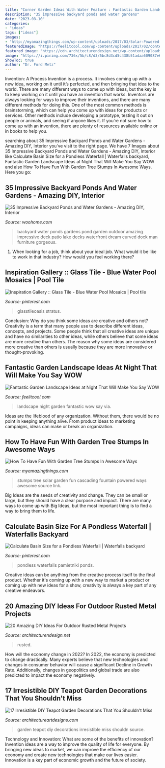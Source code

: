 ```yaml
---
title: "Corner Garden Ideas With Water Feature : Fantastic Garden Landscape Ideas At Night That Will Make You Say Wow"
description: "35 impressive backyard ponds and water gardens"
date: "2023-08-10"
categories:
- "ideas"
tags: ["ideas"]
images:
- "http://myamazingthings.com/wp-content/uploads/2017/03/Solar-Powered-Stumps-Cascading-Fountain-746x1024-746x1024.jpg"
featuredImage: "https://feelitcool.com/wp-content/uploads/2017/02/contemporary-landscape-ideas-at-night8.png"
featured_image: "https://cdn.architecturendesign.net/wp-content/uploads/2016/03/AD-Rusted-Metal-Projects-02.jpg"
image: "https://i.pinimg.com/736x/5b/c8/d3/5bc8d3cd5c438b51adaa609087e6c835.jpg"
ShowToc: true
author: "Dr. Ford Metz"
---
```



Invention: A Process
Invention is a process. It involves coming up with a new idea, working on it until it’s perfected, and then bringing that idea to the world. There are many different ways to come up with ideas, but the key is to keep working on it until you have an invention that works. Inventors are always looking for ways to improve their inventions, and there are many different methods for doing this. One of the most common methods is brainstorming, which can help you come up with ideas for products or services. Other methods include developing a prototype, testing it out on people or animals, and seeing if anyone likes it. If you’re not sure how to come up with an invention, there are plenty of resources available online or in books to help you.

	

		
searching about 35 Impressive Backyard Ponds and Water Gardens - Amazing DIY, Interior you've visit to the right page. We have 7 Images about 35 Impressive Backyard Ponds and Water Gardens - Amazing DIY, Interior like Calculate Basin Size for a Pondless Waterfall | Waterfalls backyard, Fantastic Garden Landscape Ideas at Night That Will Make You Say WOW and also How To Have Fun With Garden Tree Stumps In Awesome Ways. Here you go:
		
    
## 35 Impressive Backyard Ponds And Water Gardens - Amazing DIY, Interior

<img loading=lazy src="http://www.woohome.com/wp-content/uploads/2014/04/backyard-pond-water-garden-24.jpg" onerror="this.onerror=null;this.src='https://tse1.mm.bing.net/th?id=OIP.HRwmMkF2d-1dRJ0D_wYibAHaHa&amp;pid=15.1';" alt="35 Impressive Backyard Ponds and Water Gardens - Amazing DIY, Interior">

_Source: woohome.com_

>backyard water ponds gardens pond garden outdoor amazing impressive deck patio lake decks waterfront dream curved dock man furniture gorgeous. 

	

1) When looking for a job, think about your ideal job. What would it be like to work in that industry? How would you feel working there?

    
## Inspiration Gallery :: Glass Tile - Blue Water Pool Mosaics | Pool Tile

<img loading=lazy src="https://i.pinimg.com/736x/34/e2/a1/34e2a1497f956de24af10225ead40631.jpg" onerror="this.onerror=null;this.src='https://tse4.mm.bing.net/th?id=OIP.vYkHk8wIHc5eJUaBTJXeQwHaGs&amp;pid=15.1';" alt="Inspiration Gallery :: Glass Tile - Blue Water Pool Mosaics | Pool tile">

_Source: pinterest.com_

>glasstileoasis stratus. 

	

Conclusion: Why do you think some ideas are creative and others not?
Creativity is a term that many people use to describe different ideas, concepts, and projects. Some people think that all creative ideas are unique and have no similarities to other ideas, while others believe that some ideas are more creative than others. The reason why some ideas are considered more creative than others is usually because they are more innovative or thought-provoking.

    
## Fantastic Garden Landscape Ideas At Night That Will Make You Say WOW

<img loading=lazy src="https://feelitcool.com/wp-content/uploads/2017/02/contemporary-landscape-ideas-at-night8.png" onerror="this.onerror=null;this.src='https://tse3.mm.bing.net/th?id=OIP.5ZBQX73o0a7Rv59lxsMF3gHaLH&amp;pid=15.1';" alt="Fantastic Garden Landscape Ideas at Night That Will Make You Say WOW">

_Source: feelitcool.com_

>landscape night garden fantastic wow say via. 

	

Ideas are the lifeblood of any organization. Without them, there would be no point in keeping anything alive. From product ideas to marketing campaigns, ideas can make or break an organization.

    
## How To Have Fun With Garden Tree Stumps In Awesome Ways

<img loading=lazy src="http://myamazingthings.com/wp-content/uploads/2017/03/Solar-Powered-Stumps-Cascading-Fountain-746x1024-746x1024.jpg" onerror="this.onerror=null;this.src='https://tse1.mm.bing.net/th?id=OIP.OGZZdd9YSd6hPXD2RVaI4QHaKK&amp;pid=15.1';" alt="How To Have Fun With Garden Tree Stumps In Awesome Ways">

_Source: myamazingthings.com_

>stumps tree solar garden fun cascading fountain powered ways awesome source link. 

	

Big Ideas are the seeds of creativity and change. They can be small or large, but they should have a clear purpose and impact. There are many ways to come up with Big Ideas, but the most important thing is to find a way to bring them to life.

    
## Calculate Basin Size For A Pondless Waterfall | Waterfalls Backyard

<img loading=lazy src="https://i.pinimg.com/736x/5b/c8/d3/5bc8d3cd5c438b51adaa609087e6c835.jpg" onerror="this.onerror=null;this.src='https://tse3.mm.bing.net/th?id=OIP.kqDkQFSpq4BGsmgnIVTKVwAAAA&amp;pid=15.1';" alt="Calculate Basin Size for a Pondless Waterfall | Waterfalls backyard">

_Source: pinterest.com_

>pondless waterfalls pamietniki ponds. 

	

Creative ideas can be anything from the creative process itself to the final product. Whether it's coming up with a new way to market a product or coming up with new ideas for a show, creativity is always a key part of any creative endeavors.

    
## 20 Amazing DIY Ideas For Outdoor Rusted Metal Projects

<img loading=lazy src="https://cdn.architecturendesign.net/wp-content/uploads/2016/03/AD-Rusted-Metal-Projects-02.jpg" onerror="this.onerror=null;this.src='https://tse3.mm.bing.net/th?id=OIP.tNcZA9O57J4fYDde8LhhsgHaLH&amp;pid=15.1';" alt="20 Amazing DIY Ideas For Outdoor Rusted Metal Projects">

_Source: architecturendesign.net_

>rusted. 

	

How will the economy change in 2022?
In 2022, the economy is predicted to change drastically. Many experts believe that new technologies and changes in consumer behavior will cause a significant Decline in Growth Rate. Additionally, changes in geopolitics and global trade are also predicted to impact the economy negatively.

    
## 17 Irresistible DIY Teapot Garden Decorations That You Shouldn&#039;t Miss

<img loading=lazy src="https://www.architectureartdesigns.com/wp-content/uploads/2016/09/14-17.jpg" onerror="this.onerror=null;this.src='https://tse1.mm.bing.net/th?id=OIP.LgOAh994nQC_1K89P67pzwHaJQ&amp;pid=15.1';" alt="17 Irresistible DIY Teapot Garden Decorations That You Shouldn&#039;t Miss">

_Source: architectureartdesigns.com_

>garden teapot diy decorations irresistible miss shouldn source. 

	

Technology and Innovation: What are some of the benefits of innovation?
Invention ideas are a way to improve the quality of life for everyone. By bringing new ideas to market, we can improve the efficiency of our economy and create new technologies that make our lives easier. Innovation is a key part of economic growth and the future of society.

